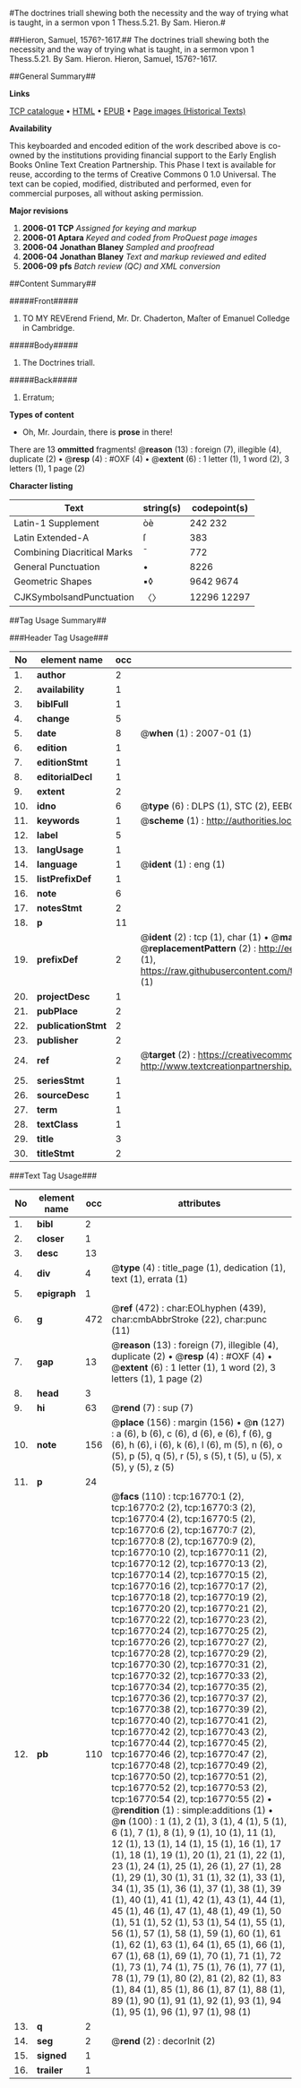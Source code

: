 #The doctrines triall shewing both the necessity and the way of trying what is taught, in a sermon vpon 1 Thess.5.21. By Sam. Hieron.#

##Hieron, Samuel, 1576?-1617.##
The doctrines triall shewing both the necessity and the way of trying what is taught, in a sermon vpon 1 Thess.5.21. By Sam. Hieron.
Hieron, Samuel, 1576?-1617.

##General Summary##

**Links**

[TCP catalogue](http://www.ota.ox.ac.uk/tcp/)  • 
[HTML](http://tei.it.ox.ac.uk/tcp/Texts-HTML/free/A03/A03292.html)  • 
[EPUB](http://tei.it.ox.ac.uk/tcp/Texts-EPUB/free/A03/A03292.epub) • 
[Page images (Historical Texts)](https://data.historicaltexts.jisc.ac.uk/view?pubId=eebo-99851496e&pageId=eebo-99851496e-16770-1)

**Availability**

This keyboarded and encoded edition of the
	       work described above is co-owned by the institutions
	       providing financial support to the Early English Books
	       Online Text Creation Partnership. This Phase I text is
	       available for reuse, according to the terms of Creative
	       Commons 0 1.0 Universal. The text can be copied,
	       modified, distributed and performed, even for
	       commercial purposes, all without asking permission.

**Major revisions**

1. __2006-01__ __TCP__ *Assigned for keying and markup*
1. __2006-01__ __Aptara__ *Keyed and coded from ProQuest page images*
1. __2006-04__ __Jonathan Blaney__ *Sampled and proofread*
1. __2006-04__ __Jonathan Blaney__ *Text and markup reviewed and edited*
1. __2006-09__ __pfs__ *Batch review (QC) and XML conversion*

##Content Summary##

#####Front#####

1. TO MY REVErend
Friend, Mr. Dr.
Chaderton, Maſter
of Emanuel Colledge
in Cambridge.

#####Body#####

1. The Doctrines
triall.

#####Back#####

1. Erratum;

**Types of content**

  * Oh, Mr. Jourdain, there is **prose** in there!

There are 13 **ommitted** fragments! 
 @__reason__ (13) : foreign (7), illegible (4), duplicate (2)  •  @__resp__ (4) : #OXF (4)  •  @__extent__ (6) : 1 letter (1), 1 word (2), 3 letters (1), 1 page (2)

**Character listing**


|Text|string(s)|codepoint(s)|
|---|---|---|
|Latin-1 Supplement|òè|242 232|
|Latin Extended-A|ſ|383|
|Combining             Diacritical Marks|̄|772|
|General Punctuation|•|8226|
|Geometric Shapes|▪◊|9642 9674|
|CJKSymbolsandPunctuation|〈〉|12296 12297|

##Tag Usage Summary##

###Header Tag Usage###

|No|element name|occ|attributes|
|---|---|---|---|
|1.|__author__|2||
|2.|__availability__|1||
|3.|__biblFull__|1||
|4.|__change__|5||
|5.|__date__|8| @__when__ (1) : 2007-01 (1)|
|6.|__edition__|1||
|7.|__editionStmt__|1||
|8.|__editorialDecl__|1||
|9.|__extent__|2||
|10.|__idno__|6| @__type__ (6) : DLPS (1), STC (2), EEBO-CITATION (1), PROQUEST (1), VID (1)|
|11.|__keywords__|1| @__scheme__ (1) : http://authorities.loc.gov/ (1)|
|12.|__label__|5||
|13.|__langUsage__|1||
|14.|__language__|1| @__ident__ (1) : eng (1)|
|15.|__listPrefixDef__|1||
|16.|__note__|6||
|17.|__notesStmt__|2||
|18.|__p__|11||
|19.|__prefixDef__|2| @__ident__ (2) : tcp (1), char (1)  •  @__matchPattern__ (2) : ([0-9\-]+):([0-9IVX]+) (1), (.+) (1)  •  @__replacementPattern__ (2) : http://eebo.chadwyck.com/downloadtiff?vid=$1&page=$2 (1), https://raw.githubusercontent.com/textcreationpartnership/Texts/master/tcpchars.xml#$1 (1)|
|20.|__projectDesc__|1||
|21.|__pubPlace__|2||
|22.|__publicationStmt__|2||
|23.|__publisher__|2||
|24.|__ref__|2| @__target__ (2) : https://creativecommons.org/publicdomain/zero/1.0/ (1), http://www.textcreationpartnership.org/docs/. (1)|
|25.|__seriesStmt__|1||
|26.|__sourceDesc__|1||
|27.|__term__|1||
|28.|__textClass__|1||
|29.|__title__|3||
|30.|__titleStmt__|2||


###Text Tag Usage###

|No|element name|occ|attributes|
|---|---|---|---|
|1.|__bibl__|2||
|2.|__closer__|1||
|3.|__desc__|13||
|4.|__div__|4| @__type__ (4) : title_page (1), dedication (1), text (1), errata (1)|
|5.|__epigraph__|1||
|6.|__g__|472| @__ref__ (472) : char:EOLhyphen (439), char:cmbAbbrStroke (22), char:punc (11)|
|7.|__gap__|13| @__reason__ (13) : foreign (7), illegible (4), duplicate (2)  •  @__resp__ (4) : #OXF (4)  •  @__extent__ (6) : 1 letter (1), 1 word (2), 3 letters (1), 1 page (2)|
|8.|__head__|3||
|9.|__hi__|63| @__rend__ (7) : sup (7)|
|10.|__note__|156| @__place__ (156) : margin (156)  •  @__n__ (127) : a (6), b (6), c (6), d (6), e (6), f (6), g (6), h (6), i (6), k (6), l (6), m (5), n (6), o (5), p (5), q (5), r (5), s (5), t (5), u (5), x (5), y (5), z (5)|
|11.|__p__|24||
|12.|__pb__|110| @__facs__ (110) : tcp:16770:1 (2), tcp:16770:2 (2), tcp:16770:3 (2), tcp:16770:4 (2), tcp:16770:5 (2), tcp:16770:6 (2), tcp:16770:7 (2), tcp:16770:8 (2), tcp:16770:9 (2), tcp:16770:10 (2), tcp:16770:11 (2), tcp:16770:12 (2), tcp:16770:13 (2), tcp:16770:14 (2), tcp:16770:15 (2), tcp:16770:16 (2), tcp:16770:17 (2), tcp:16770:18 (2), tcp:16770:19 (2), tcp:16770:20 (2), tcp:16770:21 (2), tcp:16770:22 (2), tcp:16770:23 (2), tcp:16770:24 (2), tcp:16770:25 (2), tcp:16770:26 (2), tcp:16770:27 (2), tcp:16770:28 (2), tcp:16770:29 (2), tcp:16770:30 (2), tcp:16770:31 (2), tcp:16770:32 (2), tcp:16770:33 (2), tcp:16770:34 (2), tcp:16770:35 (2), tcp:16770:36 (2), tcp:16770:37 (2), tcp:16770:38 (2), tcp:16770:39 (2), tcp:16770:40 (2), tcp:16770:41 (2), tcp:16770:42 (2), tcp:16770:43 (2), tcp:16770:44 (2), tcp:16770:45 (2), tcp:16770:46 (2), tcp:16770:47 (2), tcp:16770:48 (2), tcp:16770:49 (2), tcp:16770:50 (2), tcp:16770:51 (2), tcp:16770:52 (2), tcp:16770:53 (2), tcp:16770:54 (2), tcp:16770:55 (2)  •  @__rendition__ (1) : simple:additions (1)  •  @__n__ (100) : 1 (1), 2 (1), 3 (1), 4 (1), 5 (1), 6 (1), 7 (1), 8 (1), 9 (1), 10 (1), 11 (1), 12 (1), 13 (1), 14 (1), 15 (1), 16 (1), 17 (1), 18 (1), 19 (1), 20 (1), 21 (1), 22 (1), 23 (1), 24 (1), 25 (1), 26 (1), 27 (1), 28 (1), 29 (1), 30 (1), 31 (1), 32 (1), 33 (1), 34 (1), 35 (1), 36 (1), 37 (1), 38 (1), 39 (1), 40 (1), 41 (1), 42 (1), 43 (1), 44 (1), 45 (1), 46 (1), 47 (1), 48 (1), 49 (1), 50 (1), 51 (1), 52 (1), 53 (1), 54 (1), 55 (1), 56 (1), 57 (1), 58 (1), 59 (1), 60 (1), 61 (1), 62 (1), 63 (1), 64 (1), 65 (1), 66 (1), 67 (1), 68 (1), 69 (1), 70 (1), 71 (1), 72 (1), 73 (1), 74 (1), 75 (1), 76 (1), 77 (1), 78 (1), 79 (1), 80 (2), 81 (2), 82 (1), 83 (1), 84 (1), 85 (1), 86 (1), 87 (1), 88 (1), 89 (1), 90 (1), 91 (1), 92 (1), 93 (1), 94 (1), 95 (1), 96 (1), 97 (1), 98 (1)|
|13.|__q__|2||
|14.|__seg__|2| @__rend__ (2) : decorInit (2)|
|15.|__signed__|1||
|16.|__trailer__|1||
